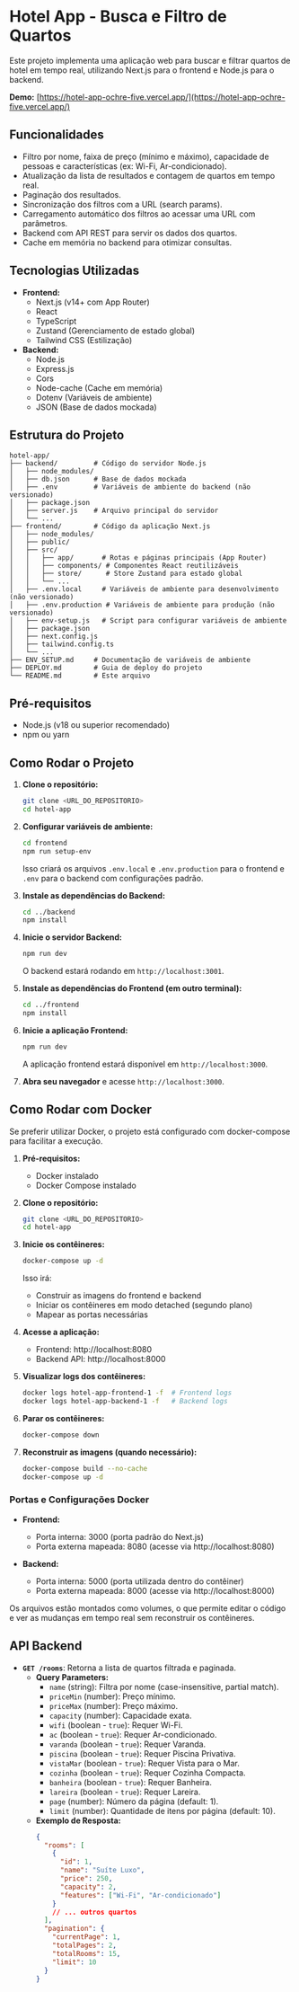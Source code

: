 # Hotel App - Busca e Filtro de Quartos

Este projeto implementa uma aplicação web para buscar e filtrar quartos de hotel em tempo real, utilizando Next.js para o frontend e Node.js para o backend.

**Demo:** [https://hotel-app-ochre-five.vercel.app/](https://hotel-app-ochre-five.vercel.app/)

## Funcionalidades

- Filtro por nome, faixa de preço (mínimo e máximo), capacidade de pessoas e características (ex: Wi-Fi, Ar-condicionado).
- Atualização da lista de resultados e contagem de quartos em tempo real.
- Paginação dos resultados.
- Sincronização dos filtros com a URL (search params).
- Carregamento automático dos filtros ao acessar uma URL com parâmetros.
- Backend com API REST para servir os dados dos quartos.
- Cache em memória no backend para otimizar consultas.

## Tecnologias Utilizadas

- **Frontend:**
  - Next.js (v14+ com App Router)
  - React
  - TypeScript
  - Zustand (Gerenciamento de estado global)
  - Tailwind CSS (Estilização)
- **Backend:**
  - Node.js
  - Express.js
  - Cors
  - Node-cache (Cache em memória)
  - Dotenv (Variáveis de ambiente)
  - JSON (Base de dados mockada)

## Estrutura do Projeto

```
hotel-app/
├── backend/         # Código do servidor Node.js
│   ├── node_modules/
│   ├── db.json      # Base de dados mockada
│   ├── .env         # Variáveis de ambiente do backend (não versionado)
│   ├── package.json
│   ├── server.js    # Arquivo principal do servidor
│   └── ...
├── frontend/        # Código da aplicação Next.js
│   ├── node_modules/
│   ├── public/
│   ├── src/
│   │   ├── app/       # Rotas e páginas principais (App Router)
│   │   ├── components/ # Componentes React reutilizáveis
│   │   ├── store/      # Store Zustand para estado global
│   │   └── ...
│   ├── .env.local     # Variáveis de ambiente para desenvolvimento (não versionado)
│   ├── .env.production # Variáveis de ambiente para produção (não versionado)
│   ├── env-setup.js   # Script para configurar variáveis de ambiente
│   ├── package.json
│   ├── next.config.js
│   ├── tailwind.config.ts
│   └── ...
├── ENV_SETUP.md     # Documentação de variáveis de ambiente
├── DEPLOY.md        # Guia de deploy do projeto
└── README.md        # Este arquivo
```

## Pré-requisitos

- Node.js (v18 ou superior recomendado)
- npm ou yarn

## Como Rodar o Projeto

1.  **Clone o repositório:**
    ```bash
    git clone <URL_DO_REPOSITORIO>
    cd hotel-app
    ```

2.  **Configurar variáveis de ambiente:**
    ```bash
    cd frontend
    npm run setup-env
    ```
    Isso criará os arquivos `.env.local` e `.env.production` para o frontend e `.env` para o backend com configurações padrão.

3.  **Instale as dependências do Backend:**
    ```bash
    cd ../backend
    npm install
    ```

4.  **Inicie o servidor Backend:**
    ```bash
    npm run dev
    ```
    O backend estará rodando em `http://localhost:3001`.

5.  **Instale as dependências do Frontend (em outro terminal):**
    ```bash
    cd ../frontend
    npm install
    ```

6.  **Inicie a aplicação Frontend:**
    ```bash
    npm run dev
    ```
    A aplicação frontend estará disponível em `http://localhost:3000`.

7.  **Abra seu navegador** e acesse `http://localhost:3000`.

## Como Rodar com Docker

Se preferir utilizar Docker, o projeto está configurado com docker-compose para facilitar a execução.

1. **Pré-requisitos:**
   - Docker instalado
   - Docker Compose instalado

2. **Clone o repositório:**
   ```bash
   git clone <URL_DO_REPOSITORIO>
   cd hotel-app
   ```

3. **Inicie os contêineres:**
   ```bash
   docker-compose up -d
   ```
   Isso irá:
   - Construir as imagens do frontend e backend
   - Iniciar os contêineres em modo detached (segundo plano)
   - Mapear as portas necessárias

4. **Acesse a aplicação:**
   - Frontend: http://localhost:8080
   - Backend API: http://localhost:8000

5. **Visualizar logs dos contêineres:**
   ```bash
   docker logs hotel-app-frontend-1 -f  # Frontend logs
   docker logs hotel-app-backend-1 -f   # Backend logs
   ```

6. **Parar os contêineres:**
   ```bash
   docker-compose down
   ```

7. **Reconstruir as imagens (quando necessário):**
   ```bash
   docker-compose build --no-cache
   docker-compose up -d
   ```

### Portas e Configurações Docker

- **Frontend:**
  - Porta interna: 3000 (porta padrão do Next.js)
  - Porta externa mapeada: 8080 (acesse via http://localhost:8080)
  
- **Backend:**
  - Porta interna: 5000 (porta utilizada dentro do contêiner)
  - Porta externa mapeada: 8000 (acesse via http://localhost:8000)

Os arquivos estão montados como volumes, o que permite editar o código e ver as mudanças em tempo real sem reconstruir os contêineres.



## API Backend

- **`GET /rooms`**: Retorna a lista de quartos filtrada e paginada.
  - **Query Parameters:**
    - `name` (string): Filtra por nome (case-insensitive, partial match).
    - `priceMin` (number): Preço mínimo.
    - `priceMax` (number): Preço máximo.
    - `capacity` (number): Capacidade exata.
    - `wifi` (boolean - `true`): Requer Wi-Fi.
    - `ac` (boolean - `true`): Requer Ar-condicionado.
    - `varanda` (boolean - `true`): Requer Varanda.
    - `piscina` (boolean - `true`): Requer Piscina Privativa.
    - `vistaMar` (boolean - `true`): Requer Vista para o Mar.
    - `cozinha` (boolean - `true`): Requer Cozinha Compacta.
    - `banheira` (boolean - `true`): Requer Banheira.
    - `lareira` (boolean - `true`): Requer Lareira.
    - `page` (number): Número da página (default: 1).
    - `limit` (number): Quantidade de itens por página (default: 10).
  - **Exemplo de Resposta:**
    ```json
    {
      "rooms": [
        {
          "id": 1,
          "name": "Suíte Luxo",
          "price": 250,
          "capacity": 2,
          "features": ["Wi-Fi", "Ar-condicionado"]
        }
        // ... outros quartos
      ],
      "pagination": {
        "currentPage": 1,
        "totalPages": 2,
        "totalRooms": 15,
        "limit": 10
      }
    }
    ``` 